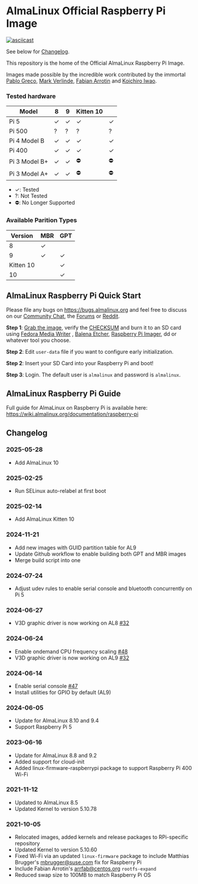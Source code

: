 # AlmaLinux Official Raspberry Pi Image

[![asciicast](https://asciinema.org/a/423618.svg)](https://asciinema.org/a/423618)

See below for [Changelog](#changelog).

This repository is the home of the Official AlmaLinux Raspberry Pi Image.

Images made possible by the incredible work contributed by the immortal [Pablo Greco](https://github.com/psgreco), [Mark Verlinde](https://github.com/markVnl), [Fabian Arrotin](https://github.com/arrfab) and [Koichiro Iwao](https://github.com/metalefty).

### Tested hardware

|Model |8|9|Kitten 10||
|-|-|-|-|-|
|Pi 5|✓|✓|✓|✓|
|Pi 500|?|?|?|?|
|Pi 4 Model B|✓|✓|✓|✓|
|Pi 400|✓|✓|✓|✓|
|Pi 3 Model B+|✓|✓|⛔|⛔|
|Pi 3 Model A+|✓|✓|⛔|⛔|

- ✓: Tested
- ?: Not Tested
- ⛔: No Longer Supported

### Available Parition Types

|Version|MBR|GPT|
|-|-|-|
|8|✓||
|9|✓|✓|
|Kitten 10||✓|
|10||✓|

## AlmaLinux Raspberry Pi Quick Start

Please file any bugs on https://bugs.almalinux.org and feel free to discuss on our [Community Chat](https://chat.almalinux.org), the [Forums](https://forums.almalinux.org/t/about-the-raspberry-pi-category/333) or [Reddit](https://www.reddit.com/r/AlmaLinux/).

**Step 1**: [Grab the image](https://repo.almalinux.org/rpi/images/AlmaLinux-8-RaspberryPi-latest.aarch64.raw.xz), verify the [CHECKSUM](https://repo.almalinux.org/rpi/images/CHECKSUM) and burn it to an SD card using [Fedora Media Writer](https://github.com/FedoraQt/MediaWriter/releases/) , [Balena Etcher](https://www.balena.io/etcher/), [Raspberry Pi Imager](https://www.raspberrypi.com/software/), dd or whatever tool you choose.

**Step 2**: Edit `user-data` file if you want to configure early initialization.

**Step 2**: Insert your SD Card into your Raspberry Pi and boot!

**Step 3**: Login. The default user is `almalinux` and password is `almalinux`.

## AlmaLinux Raspberry Pi Guide
Full guide for AlmaLinux on Raspberry Pi is available here: https://wiki.almalinux.org/documentation/raspberry-pi

## Changelog

### 2025-05-28
- Add AlmaLinux 10

### 2025-02-25
- Run SELinux auto-relabel at first boot

### 2025-02-14
- Add AlmaLinux Kitten 10

### 2024-11-21
- Add new images with GUID partition table for AL9
- Update Github workflow to enable building both GPT and MBR images 
- Merge build script into one

### 2024-07-24
- Adjust udev rules to enable serial console and bluetooth concurrently on Pi 5

### 2024-06-27
- V3D graphic driver is now working on AL8 [#32](https://github.com/AlmaLinux/raspberry-pi/issues/32)

### 2024-06-24
- Enable ondemand CPU frequency scaling [#48](https://github.com/AlmaLinux/raspberry-pi/issues/48)
- V3D graphic driver is now working on AL9 [#32](https://github.com/AlmaLinux/raspberry-pi/issues/32)

### 2024-06-14
- Enable serial console [#47](https://github.com/AlmaLinux/raspberry-pi/pull/47)
- Install utilities for GPIO by default (AL9)

### 2024-06-05
- Update for AlmaLinux 8.10 and 9.4
- Support Raspberry Pi 5

### 2023-06-16
- Update for AlmaLinux 8.8 and 9.2
- Added support for cloud-init
- Added linux-firmware-raspberrypi package to support Raspberry Pi 400 Wi-Fi

### 2021-11-12
- Updated to AlmaLinux 8.5
- Updated Kernel to version 5.10.78

### 2021-10-05
- Relocated images, added kernels and release packages to RPi-specific repository
- Updated Kernel to version 5.10.60
- Fixed Wi-Fi via an updated `linux-firmware` package to include Matthias Brugger's <mbrugger@suse.com> fix for Raspberry Pi
- Include Fabian Arrotin's <arrfab@centos.org> `rootfs-expand`
- Reduced swap size to 100MB to match Raspberry Pi OS
